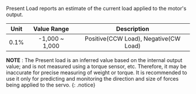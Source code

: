 Present Load reports an estimate of the current load applied to the motor's output.

| Unit  | Value Range   | Description |
| :---: | :-----------: | :---: |
| 0.1%  | -1,000 ~ 1,000| Positive(CCW Load), Negative(CW Load) |

**NOTE** : The Present load is an inferred value based on the internal output value; and is not measured using a torque sensor, etc. Therefore, it may be inaccurate for precise measuring of weight or torque. It is recommended to use it only for predicting and monitoring the direction and size of forces being applied to the servo.
{: .notice}
